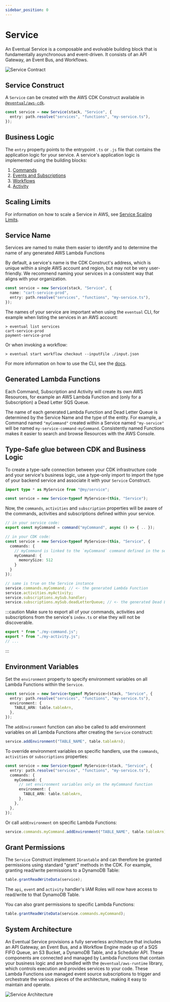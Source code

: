 ```yaml
---
sidebar_position: 0
---
```


# Service

An Eventual Service is a composable and evolvable building block that is fundamentally asynchronous and event-driven. It consists of an API Gateway, an Event Bus, and Workflows.

![Service Contract](../../assets/service-contract.png)

## Service Construct

A `Service` can be created with the AWS CDK Construct available in [`@eventual/aws-cdk`](https://www.npmjs.com/package/@eventual/aws-cdk).

```ts
const service = new Service(stack, "Service", {
  entry: path.resolve("services", "functions", "my-service.ts"),
});
```

## Business Logic

The `entry` property points to the entrypoint `.ts` or `.js` file that contains the application logic for your service. A service's application logic is implemented using the building blocks:

1. [Commands](./api/command.md)
2. [Events and Subscriptions](./messaging/event.md)
3. [Workflows](./orchestration/workflow.md)
4. [Activity](./orchestration/activity.md)

## Scaling Limits

For information on how to scale a Service in AWS, see [Service Scaling Limits](./service-scaling-limits.md).

## Service Name

Services are named to make them easier to identify and to determine the name of any generated AWS Lambda Functions

By default, a service's name is the CDK Construct's address, which is unique within a single AWS account and region, but may not be very user-friendly. We recommend naming your services in a consistent way that aligns with your organization.

```ts
const service = new Service(stack, "Service", {
  name: "cart-service-prod",
  entry: path.resolve("services", "functions", "my-service.ts"),
});
```

The names of your service are important when using the `eventual` CLI, for example when listing the services in an AWS account:

```
> eventual list services
cart-service-prod
payment-service-prod
```

Or when invoking a workflow:

```
> eventual start workflow checkout --inputFile ./input.json
```

For more information on how to use the CLI, see the [docs](./cli.md).

## Generated Lambda Functions

Each Command, Subscription and Activity will create its own AWS Resources, for example an AWS Lambda Function and (only for a Subscription) a Dead Letter SQS Queue.

The name of each generated Lambda Function and Dead Letter Queue is determined by the Service Name and the type of the entity. For example, a Command named `"myCommand"` created within a Service named `"my-service"` will be named `my-service-command-myCommand`. Consistently named Functions makes it easier to search and browse Resources with the AWS Console.

## Type-Safe glue between CDK and Business Logic

To create a type-safe connection between your CDK infrastructure code and your service's business logic, use a type-only import to import the type of your backend service and associate it with your `Service` Construct.

```ts
import type * as MyService from "@my/service";

const service = new Service<typeof MyService>(this, "Service");
```

Now, the `commands`, `activities` and `subscription` properties will be aware of the commands, activities and subscriptions defined within your service.

```ts
// in your service code:
export const myCommand = command("myCommand", async () => { .. });

// in your CDK code:
const service = new Service<typeof MyService>(this, "Service", {
  commands: {
    // myCommand is linked to the `myCommand` command defined in the service code
    myCommand: {
      memorySize: 512
    }
  }
});

// same is true on the Service instance
service.commands.myCommand; // <- the generated Lambda Function
service.activities.myActivity;
service.subscriptions.mySub.handler;
service.subscriptions.mySub.deadLetterQueue; // <- the generated Dead Letter Queue
```

:::caution
Make sure to export all of your commands, activities and subscriptions from the service's `index.ts` or else they will not be discoverable.

```ts
export * from "./my-command.js";
export * from "./my-activity.js";
// ...
```

:::

## Environment Variables

Set the `environment` property to specify environment variables on all Lambda Functions within the `Service`.

```ts
const service = new Service<typeof MyService>(stack, "Service", {
  entry: path.resolve("services", "functions", "my-service.ts"),
  environment: {
    TABLE_ARN: table.tableArn,
  },
});
```

The `addEnvironment` function can also be called to add environment variables on all Lambda Functions after creating the `Service` construct:

```ts
service.addEnvironment("TABLE_NAME", table.tableArn);
```

To override environment variables on specific handlers, use the `commands`, `activities` or `subscriptions` properties:

```ts
const service = new Service<typeof MyService>(stack, "Service", {
  entry: path.resolve("services", "functions", "my-service.ts"),
  commands: {
    myCommand: {
      // set environment variables only on the myCommand function
      environment: {
        TABLE_ARN: table.tableArn,
      },
    },
  },
});
```

Or call `addEnvironment` on specific Lambda Functions:

```ts
service.commands.myCommand.addEnvironment("TABLE_NAME", table.tableArn);
```

## Grant Permissions

The `Service` Construct implement `IGrantable` and can therefore be granted permissions using standard "grant" methods in the CDK. For example, granting read/write permissions to a DynamoDB Table:

```ts
table.grantReadWriteData(service);
```

The `api`, `event` and `activity` handler's IAM Roles will now have access to read/write to that DynamoDB Table.

You can also grant permissions to specific Lambda Functions:

```ts
table.grantReadWriteData(service.commands.myCommand);
```

## System Architecture

An Eventual Service provisions a fully serverless architecture that includes an API Gateway, an Event Bus, and a Workflow Engine made up of a SQS FIFO Queue, an S3 Bucket, a DynamoDB Table, and a Scheduler API. These components are connected and managed by Lambda Functions that contain your business logic and are bundled with the `@eventual/aws-runtime` library, which controls execution and provides services to your code. These Lambda Functions use managed event source subscriptions to trigger and orchestrate the various pieces of the architecture, making it easy to maintain and operate.

![Service Architecture](../../assets/service.png)
